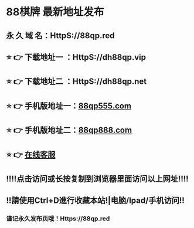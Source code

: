 # 88棋牌 最新地址发布 
## 永 久 域 名：HttpS://88qp.red
## ⭐️ 👉 下载地址一 ：HttpS://dh88qp.vip
## ⭐️ 👉 下载地址二 ：HttpS://dh88qp.net
## ⭐️ 👉 手机版地址一：<a href="http://88qp555.com">88qp555.com</a>
## ⭐️ 👉 手机版地址二：<a href="http://88qp555.com">88qp888.com</a>
## ⭐️ 👉  <a href="https://o61.onlycallcentre.com/chat/chatClient/chatbox.jsp?companyID=80019621&configID=1134">在线客服</a>
## ‼️‼️点击访问或长按复制到浏览器里面访问以上网址‼️‼️
## ‼️請使用Ctrl+D進行收藏本站!|电脑/Ipad/手机访问‼️
### 谨记永久发布页哦！Https://88qp.red

